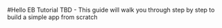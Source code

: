 #Hello EB Tutorial
TBD - This guide will walk you through step by step to build a simple app from scratch